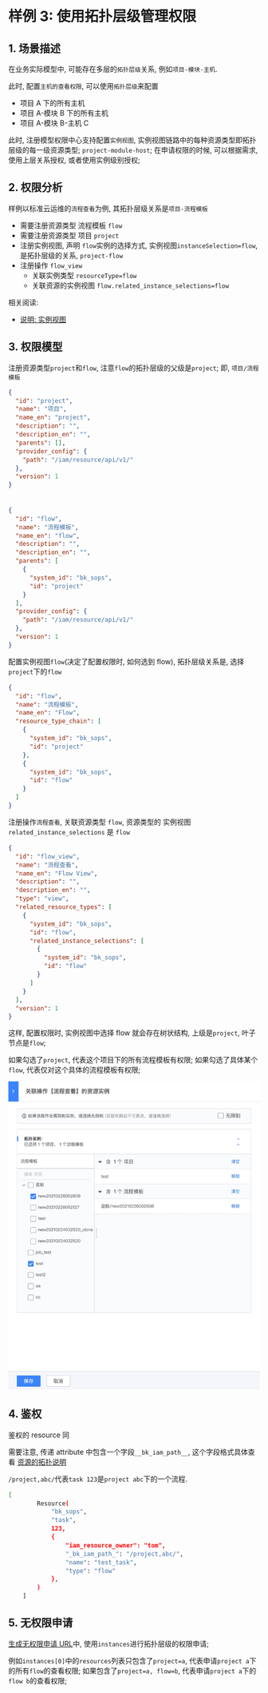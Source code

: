 # 样例 3: 使用拓扑层级管理权限

## 1. 场景描述

在业务实际模型中, 可能存在多层的`拓扑层级`关系, 例如`项目-模块-主机`.

此时, 配置`主机的查看权限`, 可以使用`拓扑层级`来配置

- 项目 A 下的所有主机
- 项目 A-模块 B 下的所有主机
- 项目 A-模块 B-主机 C 

此时, 注册模型权限中心支持配置`实例视图`, 实例视图链路中的每种资源类型即拓扑层级的每一级资源类型; `project-module-host`; 在申请权限的时候, 可以根据需求, 使用上层关系授权, 或者使用实例级别授权;

## 2. 权限分析

样例以标准云运维的`流程查看`为例, 其拓扑层级关系是`项目-流程模板`

- 需要注册资源类型 流程模板 `flow`
- 需要注册资源类型 项目 `project`
- 注册实例视图, 声明 `flow`实例的选择方式,  实例视图`instanceSelection=flow`,  是拓扑层级的关系, `project-flow`
- 注册操作  `flow_view`
    - 关联实例类型 `resourceType=flow`
    - 关联资源的实例视图 `flow.related_instance_selections=flow`

相关阅读:
- [说明: 实例视图](../../Explanation/01-instanceSelection.md)


## 3. 权限模型

注册资源类型`project`和`flow`, 注意`flow`的拓扑层级的父级是`project`; 即, `项目/流程模板`

```json
{
  "id": "project",
  "name": "项目",
  "name_en": "project",
  "description": "",
  "description_en": "",
  "parents": [],
  "provider_config": {
    "path": "/iam/resource/api/v1/"
  },
  "version": 1
}


{
  "id": "flow",
  "name": "流程模板",
  "name_en": "flow",
  "description": "",
  "description_en": "",
  "parents": [
    {
      "system_id": "bk_sops",
      "id": "project"
    }
  ],
  "provider_config": {
    "path": "/iam/resource/api/v1/"
  },
  "version": 1
}
```

配置实例视图`flow`(决定了配置权限时, 如何选到 flow), 拓扑层级关系是, 选择`project`下的`flow`

```json
{
  "id": "flow",
  "name": "流程模板",
  "name_en": "Flow",
  "resource_type_chain": [
    {
      "system_id": "bk_sops",
      "id": "project"
    },
    {
      "system_id": "bk_sops",
      "id": "flow"
    }
  ]
}
```


注册操作`流程查看`, 关联资源类型 `flow`, 资源类型的 实例视图 `related_instance_selections` 是 `flow`

```json
{
  "id": "flow_view",
  "name": "流程查看",
  "name_en": "Flow View",
  "description": "",
  "description_en": "",
  "type": "view",
  "related_resource_types": [
    {
      "system_id": "bk_sops",
      "id": "flow",
      "related_instance_selections": [
        {
          "system_id": "bk_sops",
          "id": "flow"
        }
      ]
    }
  ],
  "version": 1
}
```

这样, 配置权限时, 实例视图中选择 flow 就会存在树状结构, 上级是`project`, 叶子节点是`flow`;

如果勾选了`project`, 代表这个项目下的所有流程模板有权限; 如果勾选了具体某个`flow`, 代表仅对这个具体的流程模板有权限;

![-w2021](../../assets/HowTo/Examples/03_01.jpg)


## 4. 鉴权

鉴权的 resource 同 

需要注意, 传递 attribute 中包含一个字段`__bk_iam_path__`, 这个字段格式具体查看  [资源的拓扑说明](../../Reference/ResourceTopology.md)

`/project,abc/`代表`task 123`是`project abc`下的一个流程.

```bash
[
        Resource(
            "bk_sops",
            "task",
            123,
            {
                "iam_resource_owner": "tom",
                "_bk_iam_path_": "/project,abc/",
                "name": "test_task",
                "type": "flow"
            },
        )
    ]
```


## 5. 无权限申请

[生成无权限申请 URL](../../Reference/API/05-Application/01-GenerateURL.md)中, 使用`instances`进行拓扑层级的权限申请; 

例如`instances[0]`中的`resources`列表只包含了`project=a`, 代表申请`project a`下的所有`flow`的查看权限; 
如果包含了`project=a, flow=b`,   代表申请`project a`下的`flow b`的查看权限;
